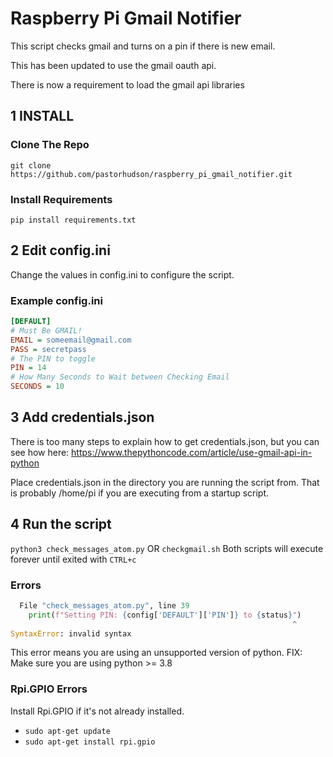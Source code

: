 # Raspberry Pi Gmail Notifier

This script checks gmail and turns on a pin if there is new email.

This has been updated to use the gmail oauth api.

There is now a requirement to load the gmail api libraries

## 1 INSTALL
### Clone The Repo
`git clone https://github.com/pastorhudson/raspberry_pi_gmail_notifier.git`

### Install Requirements
`pip install requirements.txt`

## 2 Edit config.ini
Change the values in config.ini to configure the script.

### Example config.ini
```ini
[DEFAULT]
# Must Be GMAIL!
EMAIL = someemail@gmail.com
PASS = secretpass
# The PIN to toggle
PIN = 14
# How Many Seconds to Wait between Checking Email
SECONDS = 10
```

## 3 Add credentials.json
There is too many steps to explain how to get credentials.json, but you can see how here:
https://www.thepythoncode.com/article/use-gmail-api-in-python

Place credentials.json in the directory you are running the script from.
That is probably /home/pi if you are executing from a startup script.

## 4 Run the script
`python3 check_messages_atom.py` OR `checkgmail.sh`
Both scripts will execute forever until exited with `CTRL+c`

### Errors

```python
  File "check_messages_atom.py", line 39
    print(f"Setting PIN: {config['DEFAULT']['PIN']} to {status}")
                                                               ^
SyntaxError: invalid syntax
```
This error means you are using an unsupported version of python.
FIX: Make sure you are using python >= 3.8

### Rpi.GPIO Errors
Install Rpi.GPIO if it's not already installed.
- `sudo apt-get update`
- `sudo apt-get install rpi.gpio`